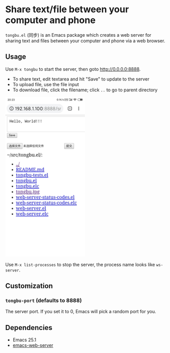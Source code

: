 # Share text/file between your computer and phone

`tongbu.el` (同步) is an Emacs package which creates a web server for sharing
text and files between your computer and phone via a web browser.

## Usage

Use `M-x tongbu` to start the server, then goto http://0.0.0.0:8888.

- To share text, edit textarea and hit "Save" to update to the server
- To upload file, use the file input
- To download file, click the filename; click `..` to go to parent directory

<img src="tongbu.jpg" alt="tongbu.el screenshot" width="250">

Use `M-x list-processes` to stop the server, the process name looks like `ws-server`.

## Customization

### `tongbu-port` (defaults to 8888)

The server port. If you set it to 0, Emacs will pick a random port for you.

## Dependencies

- Emacs 25.1
- [emacs-web-server](https://github.com/eschulte/emacs-web-server)
